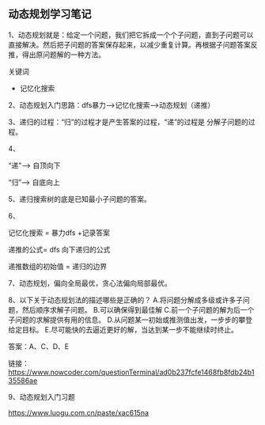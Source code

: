 ## 动态规划学习笔记

1、动态规划就是：给定一个问题，我们把它拆成一个个子问题，直到子问题可以直接解决。然后把子问题的答案保存起来，以减少重复计算。再根据子问题答案反推，得出原问题解的一种方法。

关键词

- 记忆化搜索

2、动态规划入门思路：dfs暴力—>记忆化搜索—>动态规划（递推）

3、递归的过程：“归”的过程才是产生答案的过程，“递”的过程是 分解子问题的过程。

4、

“递"--> 自顶向下

“归”--> 自底向上

5、递归搜索树的底是已知最小子问题的答案。

6、

记忆化搜索 = 暴力dfs +记录答案

递推的公式= dfs 向下递归的公式

递推数组的初始值 = 递归的边界

7、动态规划，偏向全局最优，贪心法偏向局部最优。

8、以下关于动态规划法的描述哪些是正确的？
A.将问题分解成多级或许多子问题，然后顺序求解子问题。
B.可以确保得到最佳解
C.前一个子问题的解为后一个子问题的求解提供有用的信息。
D.从问题某一初始或推测值出发，一步步的攀登给定目标。
E.尽可能快的去逼近更好的解，当达到某一步不能继续时终止。

答案：A、C、D、E

链接：https://www.nowcoder.com/questionTerminal/ad0b237fcfe1468fb8fdb24b135586ae

9、动态规划入门习题

https://www.luogu.com.cn/paste/xac615na
